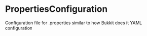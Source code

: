 # PropertiesConfiguration
Configuration file for .properties similar to how Bukkit does it YAML configuration
